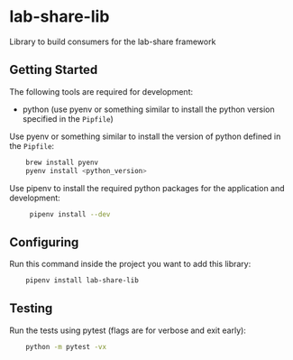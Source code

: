 # lab-share-lib

Library to build consumers for the lab-share framework

## Getting Started

The following tools are required for development:

- python (use pyenv or something similar to install the python version specified in the `Pipfile`)

Use pyenv or something similar to install the version of python
defined in the `Pipfile`:

```bash
    brew install pyenv
    pyenv install <python_version>
```
        
Use pipenv to install the required python packages for the application and development:

```bash
     pipenv install --dev
```

## Configuring

Run this command inside the project you want to add this library:

```bash
    pipenv install lab-share-lib
```

## Testing

Run the tests using pytest (flags are for verbose and exit early):

```bash
    python -m pytest -vx
```
